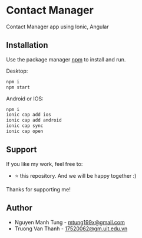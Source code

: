 # Contact Manager

Contact Manager app using Ionic, Angular


## Installation

Use the package manager [npm](https://www.npmjs.com/) to install and run.

Desktop:
```bash
npm i
npm start
```

Android or IOS:
```bash
npm i
ionic cap add ios
ionic cap add android
ionic cap sync 
ionic cap open
```

## Support
If you like my work, feel free to:

- ⭐ this repository. And we will be happy together :)

Thanks for supporting me!

## Author

- Nguyen Manh Tung - mtung199x@gmail.com
- Truong Van Thanh - 17520062@gm.uit.edu.vn
